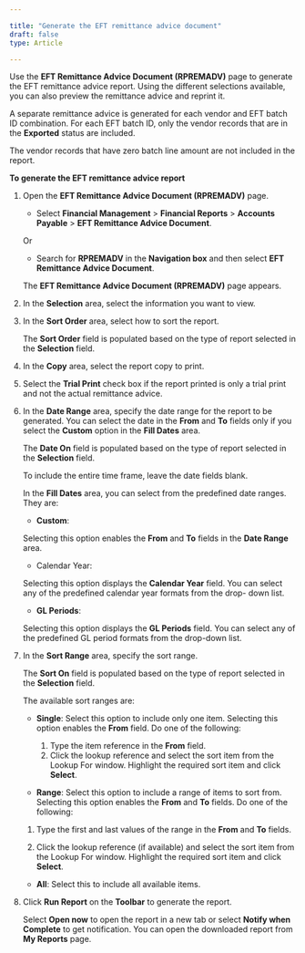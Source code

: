 ```yaml
---  

title: "Generate the EFT remittance advice document"  
draft: false 
type: Article

---
```


Use the **EFT Remittance Advice Document (RPREMADV)** page to generate the EFT remittance advice report. Using the different selections available, you can also preview the remittance advice and reprint it.

A separate remittance advice is generated for each vendor and EFT batch ID combination. For each EFT batch ID, only the vendor records that are in the **Exported** status are included.

The vendor records that have zero batch line amount are not included in the report.

**To generate the EFT remittance advice report**

1.  Open the **EFT Remittance Advice Document (RPREMADV)** page.

    - Select **Financial Management** > **Financial Reports** > **Accounts Payable** > **EFT Remittance Advice Document**.

    Or

    - Search for **RPREMADV** in the **Navigation box** and then select **EFT Remittance Advice Document**.

    The **EFT Remittance Advice Document (RPREMADV)** page appears.

2.  In the **Selection** area, select the information you want to view.

3.  In the **Sort Order** area, select how to sort the report.

    The **Sort Order** field is populated based on the type of report selected in the **Selection** field.

4.  In the **Copy** area, select the report copy to print.

5.  Select the **Trial Print** check box if the report printed is only a trial print and not the actual remittance advice.

6.  In the **Date Range** area, specify the date range for the report to be generated. You can select the date in the **From** and **To** fields only if you select the **Custom** option in the **Fill Dates** area.

    The **Date On** field is populated based on the type of report selected in the **Selection** field.

    To include the entire time frame, leave the date fields blank.

    In the **Fill Dates** area, you can select from the predefined date ranges. They are:

    - **Custom**:

    Selecting this option enables the **From** and **To** fields in the **Date Range** area.

    - Calendar Year:

    Selecting this option displays the **Calendar Year** field. You can select any of the predefined calendar year formats from the drop- down list.

    - **GL Periods**:

    Selecting this option displays the **GL Periods** field. You can select any of the predefined GL period formats from the drop-down list.

7.  In the **Sort Range** area, specify the sort range.

    The **Sort On** field is populated based on the type of report selected in the **Selection** field.

    The available sort ranges are:

    - **Single**: Select this option to include only one item. Selecting this option enables the **From** field. Do one of the following:

        1.  Type the item reference in the **From** field.
        2.  Click the lookup reference and select the sort item from the Lookup For window. Highlight the required sort item and click **Select**.

    - **Range**: Select this option to include a range of items to sort from. Selecting this option enables the **From** and **To** fields. Do one of the following:

    1.  Type the first and last values of the range in the **From** and **To** fields.

    2.  Click the lookup reference (if available) and select the sort item from the Lookup For window. Highlight the required sort item and click **Select**.

    - **All**: Select this to include all available items.

8.  Click **Run Report** on the **Toolbar** to generate the report.

    Select **Open now** to open the report in a new tab or select **Notify when Complete** to get notification. You can open the downloaded report from **My Reports** page.